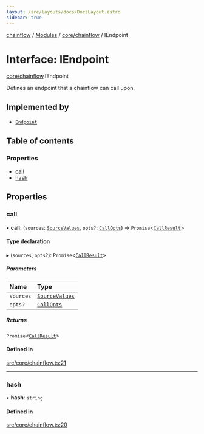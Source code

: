 ```yaml
---
layout: /src/layouts/docs/DocsLayout.astro
sidebar: true
---
```


[chainflow](../README) / [Modules](../modules) / [core/chainflow](../modules/core_chainflow) / IEndpoint

# Interface: IEndpoint

[core/chainflow](../modules/core_chainflow).IEndpoint

Defines an endpoint that a chainflow can call upon.

## Implemented by

- [`Endpoint`](../classes/http_endpoint.Endpoint)

## Table of contents

### Properties

- [call](./core_chainflow.IEndpoint#call)
- [hash](./core_chainflow.IEndpoint#hash)

## Properties

### call

• **call**: (`sources`: [`SourceValues`](../modules/core_inputNode#sourcevalues), `opts?`: [`CallOpts`](./core_chainflow.CallOpts)) => `Promise`\<[`CallResult`](./core_chainflow.CallResult)\>

#### Type declaration

▸ (`sources`, `opts?`): `Promise`\<[`CallResult`](./core_chainflow.CallResult)\>

##### Parameters

| Name | Type |
| :------ | :------ |
| `sources` | [`SourceValues`](../modules/core_inputNode#sourcevalues) |
| `opts?` | [`CallOpts`](./core_chainflow.CallOpts) |

##### Returns

`Promise`\<[`CallResult`](./core_chainflow.CallResult)\>

#### Defined in

[src/core/chainflow.ts:21](https://github.com/edwinlzs/chainflow/blob/b0b3282/src/core/chainflow.ts#L21)

___

### hash

• **hash**: `string`

#### Defined in

[src/core/chainflow.ts:20](https://github.com/edwinlzs/chainflow/blob/b0b3282/src/core/chainflow.ts#L20)
